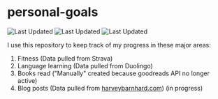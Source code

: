 # personal-goals
![Last Updated](https://img.shields.io/date/1616553723?color=FC4C02&label=Fitness%20Updated&logo=strava)
![Last Updated](https://img.shields.io/date/1616553723?color=7ac70c&label=Language%20Updated&logo=duolingo)
![Last Updated](https://img.shields.io/date/1616553723?color=e9e5cd&label=Books%20Updated&logo=goodreads)

I use this repository to keep track of my progress in these major areas:

1. Fitness (Data pulled from Strava)
2. Language learning (Data pulled from Duolingo)
3. Books read ("Manually" created because goodreads API no longer active)
4. Blog posts (Data pulled from [harveybarnhard.com](https://harveybarnhard.com)) (in progress)
